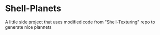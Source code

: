 # Shell-Planets
A little side project that uses modified code from "Shell-Texturing" repo to generate nice plannets
